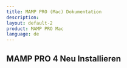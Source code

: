 ```yaml
---
title: MAMP PRO (Mac) Dokumentation
description: 
layout: default-2
product: MAMP PRO Mac
language: de
---
```


## MAMP PRO 4 Neu Installieren


